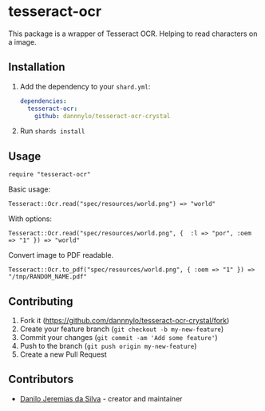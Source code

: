 # tesseract-ocr

This package is a wrapper of Tesseract OCR. Helping to read characters on a image.

## Installation

1. Add the dependency to your `shard.yml`:

   ```yaml
   dependencies:
     tesseract-ocr:
       github: dannnylo/tesseract-ocr-crystal
   ```

2. Run `shards install`

## Usage

```crystal
require "tesseract-ocr"
```

Basic usage:

```crystal
Tesseract::Ocr.read("spec/resources/world.png") => "world"
```


With options:

```crystal
Tesseract::Ocr.read("spec/resources/world.png", {  :l => "por", :oem => "1" }) => "world"
```


Convert image to PDF readable.

```crystal
Tesseract::Ocr.to_pdf("spec/resources/world.png", { :oem => "1" }) => "/tmp/RANDOM_NAME.pdf"
```


## Contributing

1. Fork it (<https://github.com/dannnylo/tesseract-ocr-crystal/fork>)
2. Create your feature branch (`git checkout -b my-new-feature`)
3. Commit your changes (`git commit -am 'Add some feature'`)
4. Push to the branch (`git push origin my-new-feature`)
5. Create a new Pull Request

## Contributors

- [Danilo Jeremias da Silva](https://github.com/dannnylo) - creator and maintainer
